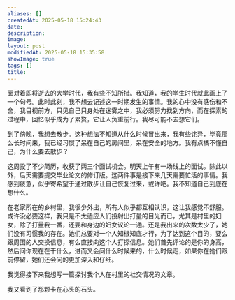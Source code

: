 ```yaml
---
aliases: []
createdAt: 2025-05-18 15:24:43
date: 
description: 
image: 
layout: post
modifiedAt: 2025-05-18 15:35:58
showImage: true
tags: []
title: 
---
```


面对着即将逝去的大学时代，我有些不知所措。我知道，我的学生时代就此画上了一个句号。此时此刻，我不想去记述这一时期发生的事情。我的心中没有感伤和不舍，我目视前方，只见自己只身处在迷雾之中，我必须努力找到方向，而在探索的过程中，回忆似乎成为了累赘，它让人负重前行。我尽可能不去想它们。

到了傍晚，我想去散步。这种想法不知道从什么时候冒出来，我有些诧异，毕竟那么长时间来，我已经习惯了呆在自己的房间里，呆在安全的地方。我有点搞不懂自己，为什么要去散步？

这周投了不少简历，收获了两三个面试机会。明天上午有一场线上的面试。除此以外，后天需要提交毕业论文的修订版。这两件事是接下来几天需要忙活的事情。我感到疲惫，似乎寄希望于通过散步让自己恢复过来，或许吧。我不知道自己到底在想什么。

在老家所在的乡村里，我很少外出，所有人似乎都互相认识，这让我感觉不舒服。或许没必要这样，我只是不太适应人们投射出打量的目光而已，尤其是村里的妇女，除了打量我一番，还要和身边的妇女议论一通。还是我出来的次数太少了，她们没有习惯我的存在。她们总要对一个人知根知底才行，为了达到这个目的，要么跟周围的人交换信息，有么直接向这个人打探信息。她们首先评论的是你的身高，然后问你现在在干什么，进而又会问什么时候来的，什么时候走，如果你在她们跟前停留，她们还会问的更加深入和仔细。

我觉得接下来我想写一篇探讨我个人在村里的社交情况的文章。

我又看到了那颗卡在心头的石头。